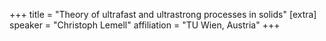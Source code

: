 +++
title = "Theory of ultrafast and ultrastrong processes in solids"
[extra]
speaker = "Christoph Lemell"
affiliation = "TU Wien, Austria"
+++
